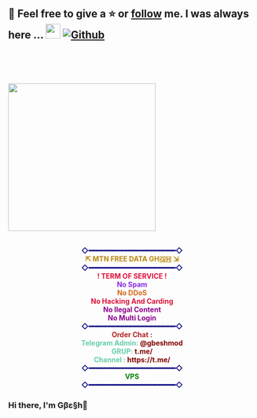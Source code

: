 


## 📝 Feel free to give a ⭐ or [follow](https://github.com/GbeshMod) me. I was always here ... <img src="https://media.giphy.com/media/WUlplcMpOCEmTGBtBW/giphy.gif" width="30">  [![Github](https://img.shields.io/github/followers/GbeshMod?label=Follow%20Me&style=social)](https://github.com/GbeshMod)
<br>
<br>
</br>

<br>
<img src=https://media.giphy.com/media/3oEjHWpiVIOGXT5l9m/giphy.gif width="300">
</br>
<br><b><p style="text-align:center";><font color='#000080'>◇━━━━━━━━━━━━━━━━━━━━━◇</font><br>
<b><font color='#B8860B'>⇱ MTN FREE DATA GH🇬🇭 ⇲</font><br> 
<b><font color='#000080'>◇━━━━━━━━━━━━━━━━━━━━━◇</font><br>
<b><font color='#DC143C'>! TERM OF SERVICE !</font><br> 
<b><font color='#8A2BE2'>No Spam</font><br> 
<b><font color='#D2691E'>No DDoS</font><br> 
<b><font color='#DC143C'>No Hacking And Carding</font><br>
<b><font color='#8B008B'>No Ilegal Content</font><br>
<b><font color='#8B008B'>No Multi Login</font><br>
<b><font color='#000080'>◇━━━━━━━━━━━━━━━━━━━━━◇</font><br>
<b><font color='#B22222'>Order Chat :</font><br>
<b><font color='#66CDAA'>Telegram Admin:</font> <font color='#800000'>@gbeshmod</font><br>
<b><font color='#66CDAA'>GRUP:</font> <font color='#800000'>t.me/</font><br>
<b><font color='#66CDAA'>Channel :</font> <font color='#800000'>https://t.me/</font><br>
  <b><font color='#000080'>◇━━━━━━━━━━━━━━━━━━━━━◇</font><br>
    <b><font color='green'>VPS</font></br>
    <b><font color='#000080'>◇━━━━━━━━━━━━━━━━━━━━━◇</font><br> 


### Hi there, I'm Gβε§h👋
